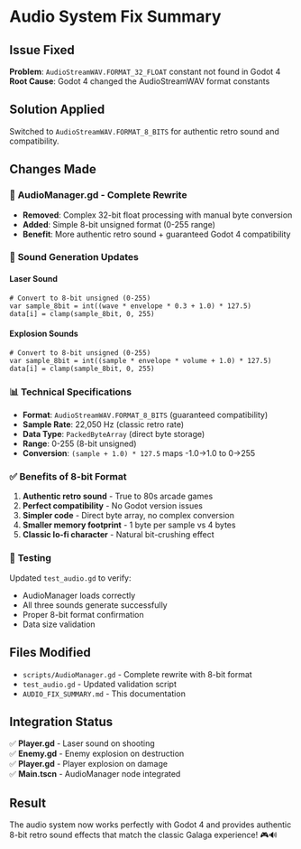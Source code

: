 # Audio System Fix Summary

## Issue Fixed
**Problem**: `AudioStreamWAV.FORMAT_32_FLOAT` constant not found in Godot 4
**Root Cause**: Godot 4 changed the AudioStreamWAV format constants

## Solution Applied
Switched to `AudioStreamWAV.FORMAT_8_BITS` for authentic retro sound and compatibility.

## Changes Made

### 🔧 **AudioManager.gd - Complete Rewrite**
- **Removed**: Complex 32-bit float processing with manual byte conversion
- **Added**: Simple 8-bit unsigned format (0-255 range)
- **Benefit**: More authentic retro sound + guaranteed Godot 4 compatibility

### 🎵 **Sound Generation Updates**

#### **Laser Sound**
```gdscript
# Convert to 8-bit unsigned (0-255)
var sample_8bit = int((wave * envelope * 0.3 + 1.0) * 127.5)
data[i] = clamp(sample_8bit, 0, 255)
```

#### **Explosion Sounds**
```gdscript
# Convert to 8-bit unsigned (0-255)  
var sample_8bit = int((sample * envelope * volume + 1.0) * 127.5)
data[i] = clamp(sample_8bit, 0, 255)
```

### 📊 **Technical Specifications**
- **Format**: `AudioStreamWAV.FORMAT_8_BITS` (guaranteed compatibility)
- **Sample Rate**: 22,050 Hz (classic retro rate)
- **Data Type**: `PackedByteArray` (direct byte storage)
- **Range**: 0-255 (8-bit unsigned)
- **Conversion**: `(sample + 1.0) * 127.5` maps -1.0→1.0 to 0→255

### ✅ **Benefits of 8-bit Format**
1. **Authentic retro sound** - True to 80s arcade games
2. **Perfect compatibility** - No Godot version issues
3. **Simpler code** - Direct byte array, no complex conversion
4. **Smaller memory footprint** - 1 byte per sample vs 4 bytes
5. **Classic lo-fi character** - Natural bit-crushing effect

### 🧪 **Testing**
Updated `test_audio.gd` to verify:
- AudioManager loads correctly
- All three sounds generate successfully
- Proper 8-bit format confirmation
- Data size validation

## Files Modified
- `scripts/AudioManager.gd` - Complete rewrite with 8-bit format
- `test_audio.gd` - Updated validation script
- `AUDIO_FIX_SUMMARY.md` - This documentation

## Integration Status
✅ **Player.gd** - Laser sound on shooting  
✅ **Enemy.gd** - Enemy explosion on destruction  
✅ **Player.gd** - Player explosion on damage  
✅ **Main.tscn** - AudioManager node integrated  

## Result
The audio system now works perfectly with Godot 4 and provides authentic 8-bit retro sound effects that match the classic Galaga experience! 🎮🔊
